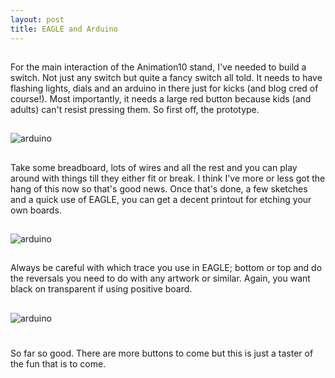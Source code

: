 ```yaml
--- 
layout: post
title: EAGLE and Arduino
---
```

##
For the main interaction of the Animation10 stand, I've needed to build a switch. Not just any switch but quite a fancy switch all told. It needs to have flashing lights, dials and an arduino in there just for kicks (and blog cred of course!). Most importantly, it needs a large red button because kids (and adults) can't resist pressing them. So first off, the prototype. 

##
![arduino](http://1.bp.blogspot.com/_WNXP2eEZSdg/TBpGsZ6TzyI/AAAAAAAAArE/Ub-JOJ_grrU/s1600/IMG_0048.jpg)

##
Take some breadboard, lots of wires and all the rest and you can play around with things till they either fit or break. I think I've more or less got the hang of this now so that's good news. Once that's done, a few sketches and a quick use of EAGLE, you can get a decent printout for etching your own boards.

##
![arduino](http://3.bp.blogspot.com/_WNXP2eEZSdg/TBpHFIiCFgI/AAAAAAAAArM/KUafe9U6xL4/s1600/IMG_0056.jpg)

##
Always be careful with which trace you use in EAGLE; bottom or top and do the reversals you need to do with any artwork or similar. Again, you want black on transparent if using positive board.

##
![arduino](http://2.bp.blogspot.com/_WNXP2eEZSdg/TBpHc4PGS6I/AAAAAAAAArU/vUHWaicTOs0/s1600/IMG_0055.jpg)

#
So far so good. There are more buttons to come but this is just a taster of the fun that is to come.

